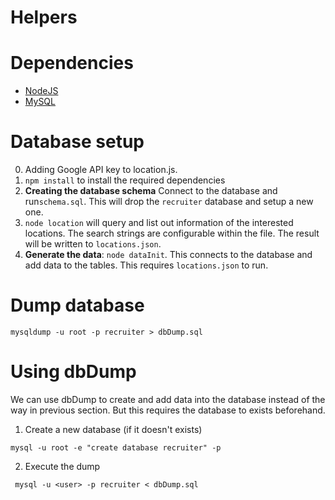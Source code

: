 # Helpers

# Dependencies
- [NodeJS](https://nodejs.org/en/)
- [MySQL](https://www.mysql.com/downloads/)

# Database setup
0. Adding Google API key to location.js.
1. ```npm install``` to install the required dependencies
2. **Creating the database schema** Connect to the database and run```schema.sql```.
This will drop the ```recruiter``` database and setup a new one.
3. ```node location``` will query and list out information of the interested locations.
The search strings are configurable within the file. The result will be written to ```locations.json```.
4. **Generate the data**:  ```node dataInit```. This connects to the database and
add data to the tables. This requires ```locations.json``` to run.

# Dump database
```
mysqldump -u root -p recruiter > dbDump.sql
```

# Using dbDump
We can use dbDump to create and add data into the database instead of the way in previous section. But this requires the database to exists beforehand.

1. Create a new database (if it doesn't exists)
```
mysql -u root -e "create database recruiter" -p
```

2. Execute the dump
```
 mysql -u <user> -p recruiter < dbDump.sql
```
